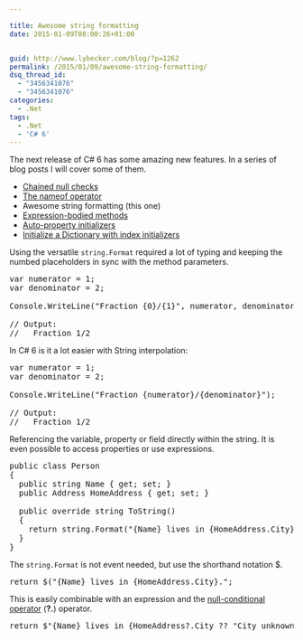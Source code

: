 ```yaml
---

title: Awesome string formatting
date: 2015-01-09T08:00:26+01:00


guid: http://www.lybecker.com/blog/?p=1262
permalink: /2015/01/09/awesome-string-formatting/
dsq_thread_id:
  - "3456341076"
  - "3456341076"
categories:
  - .Net
tags:
  - .Net
  - 'C# 6'
---
```

The next release of C# 6 has some amazing new features. In a series of blog posts I will cover some of them.

  * [Chained null checks](/blog/2015/01/06/chained-null-checks/ "Chained null checks blog post by Anders Lybecker")
  * [The nameof operator](/blog/2015/01/08/the-nameof-operator/ "The nameof operator blog post by Anders Lybecker")
  * Awesome string formatting (this one)
  * [Expression-bodied methods](/blog/2015/01/13/expression-bodied-methods/ "Expression-bodied methods blog post by Anders Lybecker")
  * [Auto-property initializers](/blog/2015/01/15/auto-property-initializers/ "Auto-property initializers blog post by Anders Lybecker")
  * [Initialize a Dictionary with index initializers](/blog/2015/01/19/initialize-a-dictionary-with-index-initializers/ "Initialize a Dictionary with index initializers blog post by Anders Lybecker")

Using the versatile `string.Format` required a lot of typing and keeping the numbed placeholders in sync with the method parameters.

<pre class="brush: csharp; title: ; notranslate" title="">var numerator = 1;
var denominator = 2;

Console.WriteLine("Fraction {0}/{1}", numerator, denominator);

// Output:
//   Fraction 1/2
</pre>

In C# 6 is it a lot easier with String interpolation:

<pre class="brush: csharp; highlight: [4]; title: ; notranslate" title="">var numerator = 1;
var denominator = 2;

Console.WriteLine("Fraction {numerator}/{denominator}");

// Output:
//   Fraction 1/2
</pre>

Referencing the variable, property or field directly within the string. It is even possible to access properties or use expressions.

<pre class="brush: csharp; highlight: [8]; title: ; notranslate" title="">public class Person
{
  public string Name { get; set; }
  public Address HomeAddress { get; set; }

  public override string ToString()
  {
    return string.Format("{Name} lives in {HomeAddress.City}.");
  }
}
</pre>

The `string.Format` is not event needed, but use the shorthand notation $.

<pre class="brush: csharp; title: ; notranslate" title="">return $("{Name} lives in {HomeAddress.City}.";
</pre>

This is easily combinable with an expression and the [null-conditional operator](/blog/2015/01/06/chained-null-checks/ "Chained null checks blog post by Anders Lybecker") (**?.**) operator.

<pre class="brush: csharp; title: ; notranslate" title="">return $"{Name} lives in {HomeAddress?.City ?? "City unknown"}.";
</pre>
